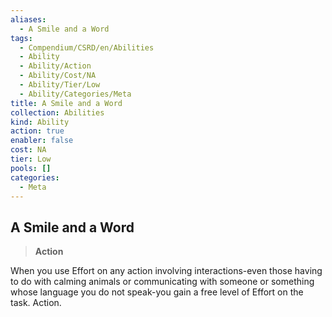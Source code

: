 ```yaml
---
aliases:
  - A Smile and a Word
tags:
  - Compendium/CSRD/en/Abilities
  - Ability
  - Ability/Action
  - Ability/Cost/NA
  - Ability/Tier/Low
  - Ability/Categories/Meta
title: A Smile and a Word
collection: Abilities
kind: Ability
action: true
enabler: false
cost: NA
tier: Low
pools: []
categories:
  - Meta
---
```

## A Smile and a Word  
>**Action**
  
When you use Effort on any action involving interactions-even those having to do with calming animals or communicating with someone or something whose language you do not speak-you gain a free level of Effort on the task. Action.